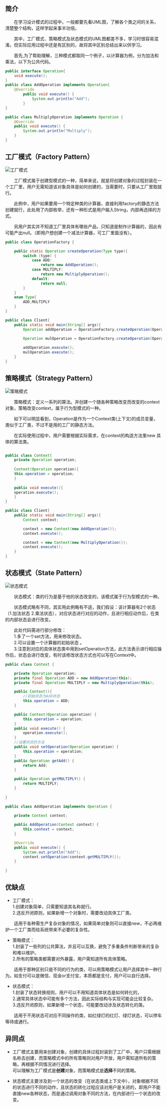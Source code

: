 

## 简介

&emsp;&emsp;在学习设计模式的过程中，一般都要先看UML图，了解各个类之间的关系，清楚整个结构，这样学起来事半功倍。  

&emsp;&emsp;其中，工厂模式、策略模式及状态模式的UML图都差不多，学习时很容易混淆。但实际应用过程中还是有区别的，故将其中区别总结出来以供学习。  

&emsp;&emsp;首先,为了帮助理解，三种模式都取同一个例子，以计算器为例，分为加法和乘法，以下为公共代码。

```java
public interface Operation{
    void execute();
}
public class AddOperation implements Operation{
    @Override
        public void execute() {
            System.out.println("Add");
        }   
}

public class MultiplyOperation implements Operation {
    @Override
    public void execute() {
        System.out.println("Multiply");
    }
}
```

## 工厂模式（Factory Pattern）

![工厂模式](https://github.com/GRain-long/ddstudy/blob/dev/ddstudy-designpattern/src/main/resources/image/factory.png)

&emsp;&emsp;工厂模式属于创建型模式的一种，简单来说，就是将创建对象的过程封装在一个工厂里，用户无需知道该对象具体是如何创建的，当需要时，只要从工厂里取就行。  

&emsp;&emsp;此例中，用户如果要用一个特定种类的计算器，直接利用factory的静态方法创建就行，此处用了内部枚举，还有一种形式是用户输入String，内部再选择的方式。

&emsp;&emsp;另用户其实并不知道工厂里具体有哪些产品，只知道是制作计算器的，因此有可能产出null。（即用户想创建一个减法计算器，可工厂里面没有）。

```java
public class OperationFactory {

    public static Operation createOperation(Type type){
        switch (type) {
            case ADD:
                return new AddOperation();
            case MULTIPLY:
                return new MultiplyOperation();
            default:
                return null;
        }
    }
    enum Type{
        ADD,MULTIPLY
    }
}

public class Client{
    public static void main(String[] args){
        Operation addOperation = OperationFactory.createOperation(OperationFactory.Type.ADD);
        
        Operation mulOperation = OperationFactory.createOperation(OperationFactory.Type.MULTIPLY);

        addOperation.execute();
        mulOperation.execute();
    }
}
```
 

## 策略模式（Strategy Pattern）

![策略模式](https://github.com/GRain-long/ddstudy/blob/dev/ddstudy-designpattern/src/main/resources/image/strategyDemo.png)

&emsp;&emsp;策略模式：定义一系列的算法。并创建一个随各种策略改变而改变的context对象，策略改变context，属于行为型模式的一种。


&emsp;&emsp;如下可以明显看到，Operation是作为一个Context类(上下文)的成员变量，类似于工厂类，不过不是用的工厂的静态方法。  

&emsp;&emsp;在实际使用过程中，用户需要根据实际需求，在context的构造方法里new 具体的算法类。  

```java

public class Context{
    private Operation operation;
    
    Context(Operation operation){
    this.operation = operation;
    }
    
    public void execute(){
    operation.execute();
    }
}

public class Client{
    public static void main(String[] args){
        Context context;

        context = new Context(new AddOperation());
        context.execute();

        context = new Context(new MultiplyOperation());
        context.execute();
    }
}
```


## 状态模式（State Pattern）

![状态模式](https://github.com/GRain-long/ddstudy/blob/dev/ddstudy-designpattern/src/main/resources/image/state.png)

&emsp;&emsp;状态模式：类的行为是基于他的状态改变的，该模式属于行为型模式的一种。  

&emsp;&emsp;状态模式略有不同，其实用此例略有不适，我们假设：该计算器有2个状态（1.加法状态 2.乘法状态），对应状态进行对应的动作，且进行相应动作后，在类的内部状态会进行改变。  

&emsp;&emsp;此处代码需进行部分修改：  
&emsp;&emsp;1.多了一个set方法，用来修改状态。   
&emsp;&emsp;2.可以设置一个计算器的初始状态 。  
&emsp;&emsp;3.注意到对应的具体状态类中用到setOperation方法，此方法表示进行相应操作后，状态会进行改变，有时该修改状态方式也可以写在Context中。
```java
public class Context {

    private Operation operation;
    private final Operation ADD = new AddOperation(this);
    private final Operation MULTIPLY = new MultiplyOperation(this);

    public Context(){
        //初始状态为Add状态
        this.operation = ADD;
    }

    public Context(Operation operation) {
        this.operation = operation;
    }
    public void execute() {
        operation.execute();
    }
    //设置状态的方法
    public void setOperation(Operation operation) {
        this.operation = operation;
    }
    public Operation getAdd() {
        return Add;
    }

    public Operation getMULTIPLY() {
        return MULTIPLY;
    }
        
}

public class AddOperation implements Operation {

    private Context context;
    
    public AddOperation(Context context) {
        this.context = context;
    }

    @Override
    public void execute() {
        System.out.println("Add");
        context.setOperation(context.getMULTIPLY());
    }
    
}

```


## 优缺点
- 工厂模式：  
 1.创建对象简单，只需要知道其名称就行。  
 2.违反开闭原则，如果新增一个对象时，需要改动具体工厂类。
  
&emsp;&emsp;适用于各种需生产复杂对象的情况，如果简单对象则可以直接new，不必再维护一个工厂类而给系统带来不必要的复杂性。
  
- 策略模式：  
1.封装了一些列的公共算法，并且可以互换，避免了多重条件判断带来的复杂和难以维护。  
2.所有的策略类都需要对外暴露，用户需知道所有具体策略。  

&emsp;&emsp;适用于那种区别只是不同的行为的类，可以用策略模式让用户选择其中一种行为。如支付可以是微信、现金or支付宝，本质都是支付，用户可以自行选择。
  
- 状态模式：  
1.封装了状态转换规则，用户可以不用知道具体状态是如何转化的，  
2.通常具体状态中可能有多个方法，因此实际结构与实现可能会比较复杂。  
3.违反开闭原则，如果新增一个状态，可能要改动涉及状态转化的类。 

&emsp;&emsp;适用于不用状态可对应不同操作的类，如红绿灯的红灯、绿灯状态，可以停车等待或通行。  

## 异同点

- 工厂模式主要用来创建对象，创建的具体过程封装到了工厂中，用户只需根据名称去创建，而策略模式中的所有策略则对用户开放，用户需知道所有的策略，再根据不同情况进行选择。  
可以理解为工厂模式是**创建**对象，而策略模式是**选择**不同的策略。

- 状态模式主要涉及到一个状态的改变（在状态类或上下文中），对象根据不同的状态进行不同的动作，且状态的转化过程应该对用户是关闭的，即用户不能直接new各种状态，而是通过调用对象不同的方法，在内部进行一个状态的改变。




